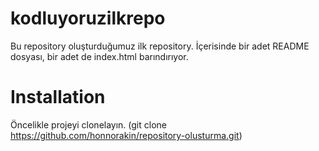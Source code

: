 # kodluyoruzilkrepo
Bu repository oluşturduğumuz ilk repository. İçerisinde bir adet README dosyası, bir adet de index.html barındırıyor.
# Installation
Öncelikle projeyi clonelayın. (git clone https://github.com/honnorakin/repository-olusturma.git)
